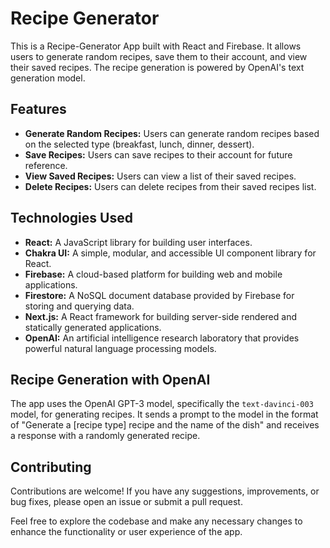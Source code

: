 # Recipe Generator

This is a Recipe-Generator App built with React and Firebase. It allows users to generate random recipes, save them to their account, and view their saved recipes. The recipe generation is powered by OpenAI's text generation model.

## Features

- **Generate Random Recipes:** Users can generate random recipes based on the selected type (breakfast, lunch, dinner, dessert).
- **Save Recipes:** Users can save recipes to their account for future reference.
- **View Saved Recipes:** Users can view a list of their saved recipes.
- **Delete Recipes:** Users can delete recipes from their saved recipes list.

## Technologies Used

- **React:** A JavaScript library for building user interfaces.
- **Chakra UI:** A simple, modular, and accessible UI component library for React.
- **Firebase:** A cloud-based platform for building web and mobile applications.
- **Firestore:** A NoSQL document database provided by Firebase for storing and querying data.
- **Next.js:** A React framework for building server-side rendered and statically generated applications.
- **OpenAI:** An artificial intelligence research laboratory that provides powerful natural language processing models.

## Recipe Generation with OpenAI

The app uses the OpenAI GPT-3 model, specifically the `text-davinci-003` model, for generating recipes. It sends a prompt to the model in the format of "Generate a [recipe type] recipe and the name of the dish" and receives a response with a randomly generated recipe.

## Contributing

Contributions are welcome! If you have any suggestions, improvements, or bug fixes, please open an issue or submit a pull request.

Feel free to explore the codebase and make any necessary changes to enhance the functionality or user experience of the app.


